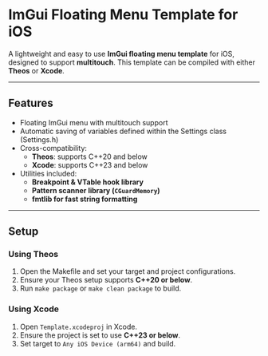 # ImGui Floating Menu Template for iOS

A lightweight and easy to use **ImGui floating menu template** for iOS, designed to support **multitouch**. This template can be compiled with either **Theos** or **Xcode**.

---

## Features

- Floating ImGui menu with multitouch support
- Automatic saving of variables defined within the Settings class (Settings.h)
- Cross-compatibility:
  - **Theos**: supports C++20 and below  
  - **Xcode**: supports C++23 and below  
- Utilities included:
  - **Breakpoint & VTable hook library**  
  - **Pattern scanner library (`CGuardMemory`)**
  - **fmtlib for fast string formatting**

---

## Setup

### Using Theos

1. Open the Makefile and set your target and project configurations.  
2. Ensure your Theos setup supports **C++20 or below**.  
3. Run `make package` or `make clean package` to build.

### Using Xcode

1. Open `Template.xcodeproj` in Xcode.  
2. Ensure the project is set to use **C++23 or below**.  
3. Set target to `Any iOS Device (arm64)` and build.

